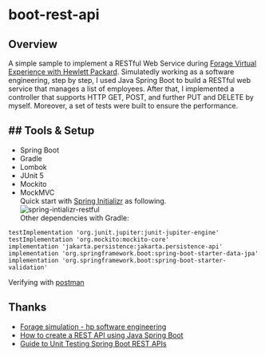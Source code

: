 # boot-rest-api
## Overview
A simple sample to implement a RESTful Web Service during [Forage Virtual Experience with Hewlett Packard](https://www.theforage.com/simulations/hewlett-packard-enterprise/software-engineering-pcij).
Simulatedly working as a software engineering, step by step, I used Java Spring Boot to build a RESTful web service that manages a list of employees. After that, I implemented a controller that supports HTTP GET, POST, and further PUT and DELETE by myself. Moreover, a set of tests were built to ensure the performance.
## ## Tools & Setup
- Spring Boot
- Gradle
- Lombok
- JUnit 5
- Mockito
- MockMVC  
Quick start with [Spring Initializr]([https://start.spring.io/](https://start.spring.io/#!type=gradle-project&language=java&platformVersion=3.3.2&packaging=jar&jvmVersion=22&groupId=com.example&artifactId=boot-rest-api&name=boot-rest-api&description=Demo%20project%20for%20Spring%20Boot&packageName=com.example.boot-rest-api&dependencies=web,lombok,devtools)) as following.  
![spring-intializr-restful](https://github.com/wencanp/private-support-materials/blob/main/boot-rest-api/spring-intializr-restful.png)  
Other dependencies with Gradle: 
```
testImplementation 'org.junit.jupiter:junit-jupiter-engine'
testImplementation 'org.mockito:mockito-core'
implementation 'jakarta.persistence:jakarta.persistence-api'
implementation 'org.springframework.boot:spring-boot-starter-data-jpa'
implementation 'org.springframework.boot:spring-boot-starter-validation'
```
Verifying with [postman](https://www.postman.com/)
## Thanks
- [Forage simulation - hp software engineering](https://www.theforage.com/simulations/hewlett-packard-enterprise/software-engineering-pcij)
- [How to create a REST API using Java Spring Boot](https://www.geeksforgeeks.org/how-to-create-a-rest-api-using-java-spring-boot/)
- [Guide to Unit Testing Spring Boot REST APIs](https://stackabuse.com/guide-to-unit-testing-spring-boot-rest-apis/)
